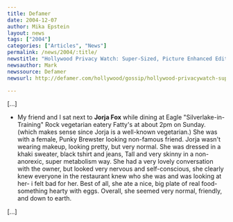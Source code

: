 ```yaml
---
title: Defamer
date: 2004-12-07
author: Mika Epstein
layout: news
tags: ["2004"]
categories: ["Articles", "News"]
permalink: /news/2004/:title/
newstitle: "Hollywood Privacy Watch: Super-Sized, Picture Enhanced Edition"
newsauthor: Mark  
newssource: Defamer  
newsurl: http://defamer.com/hollywood/gossip/hollywood-privacywatch-super+sized-picture+enhanced-edition-27102.php  

---
```


[...]

* My friend and I sat next to **Jorja Fox** while dining at Eagle "Silverlake-in-Training" Rock vegetarian eatery Fatty's at about 2pm on Sunday. (which makes sense since Jorja is a well-known vegetarian.) She was with a female, Punky Brewster looking non-famous friend. Jorja wasn't wearing makeup, looking pretty, but very normal. She was dressed in a khaki sweater, black tshirt and jeans, Tall and very skinny in a non-anorexic, super metabolism way. She had a very lovely conversation with the owner, but looked very nervous and self-conscious, she clearly knew everyone in the restaurant knew who she was and was looking at her- i felt bad for her. Best of all, she ate a nice, big plate of real food- something hearty with eggs. Overall, she seemed very normal, friendly, and down to earth.

[...]  
